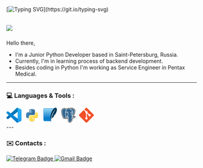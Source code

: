 [![Typing SVG](https://readme-typing-svg.demolab.com?font=Fira+cod&weight=100&size=15&pause=1000&color=7420E6FF&background=FFFDFF00&Center=true&multiline=true&repeat=false&height=90&lines=class+Python_Developer%3A;def+__init__(self%2C+name)%3A;self.name+%3D+name;Person+%3D+Python_Developer("ToshiroAkihabara"))](https://git.io/typing-svg)

![](https://komarev.com/ghpvc/?username=ToshiroAkihabara&label=OBJECTS+OF+CLASS&style=plastic&color=blueviolet)
---

Hello there,
- I'm a Junior Python Developer based in Saint-Petersburg, Russia.
- Currently, I'm in learning process of backend development. 
- Besides coding in Python I'm working as Service Engineer in Pentax Medical.
---

### :computer: Languages & Tools :
<div>
  <img src="https://github.com/devicons/devicon/blob/master/icons/vscode/vscode-original.svg" title="VSCode" alt="VSCode" width="40" height="40"/>&nbsp;
  <img src="https://github.com/devicons/devicon/blob/master/icons/python/python-original.svg" title="Python" alt="Python" width="40" height="40"/>&nbsp;
  <img src="https://github.com/devicons/devicon/blob/master/icons/sqlite/sqlite-original.svg" title="Sqlite" alt="Sqlite" width="40" height="40"/>&nbsp;
  <img src="https://github.com/devicons/devicon/blob/master/icons/postgresql/postgresql-original.svg" title="Postgresql" alt="Postgresql" width="40" height="40"/>&nbsp;
  <img src="https://github.com/devicons/devicon/blob/master/icons/git/git-original.svg" title="Git" alt="Git" width="40" height="40"/>&nbsp;
</div>
---

### :envelope: Contacts :
<div id="badges">
  <a href="https://t.me/ToshiroAi">
    <img src="https://img.shields.io/badge/telegram-blue?style=for-the-badge&logo=telegram&logoColor=white" alt="Telegram Badge"/>
  </a>
  <a href="mailto:sojen1970@gmail.com">
    <img src="https://img.shields.io/badge/Gmail-darkviolet?style=for-the-badge&logo=Gmail&logoColor=white" alt="Gmail Badge"/>
  </a>
</div>
<!--
**ToshiroAkihabara/ToshiroAkihabara** is a ✨ _special_ ✨ repository because its `README.md` (this file) appears on your GitHub profile.

Here are some ideas to get you started:

- 🔭 I’m currently working on ...
- 🌱 I’m currently learning ...
- 👯 I’m looking to collaborate on ...
- 🤔 I’m looking for help with ...
- 💬 Ask me about ...
- 📫 How to reach me: ...
- 😄 Pronouns: ...
- ⚡ Fun fact: ...
-->
